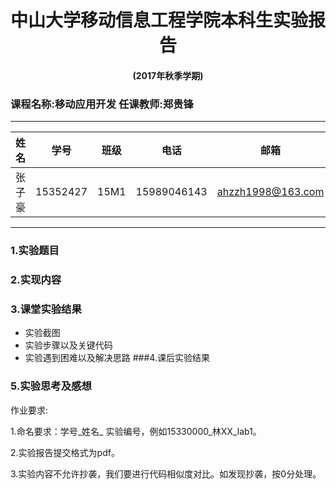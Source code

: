 #        <center>中山大学移动信息工程学院本科生实验报告</center>

####                                                               <center>(2017年秋季学期)</center>

### 课程名称:移动应用开发                                                          任课教师:郑贵锋

-------

|  姓名  |    学号    |  班级  |     电话      |        邮箱         |
| :--: | :------: | :--: | :---------: | :---------------: |
| 张子豪  | 15352427 | 15M1 | 15989046143 | ahzzh1998@163.com |

-----

### 1.实验题目



### 2.实现内容



### 3.课堂实验结果

* 实验截图
* 实验步骤以及关键代码
* 实验遇到困难以及解决思路
###4.课后实验结果



### 5.实验思考及感想



作业要求:

1.命名要求：学号\_姓名\_ 实验编号，例如15330000\_林XX\_lab1。

2.实验报告提交格式为pdf。

3.实验内容不允许抄袭，我们要进行代码相似度对比。如发现抄袭，按0分处理。